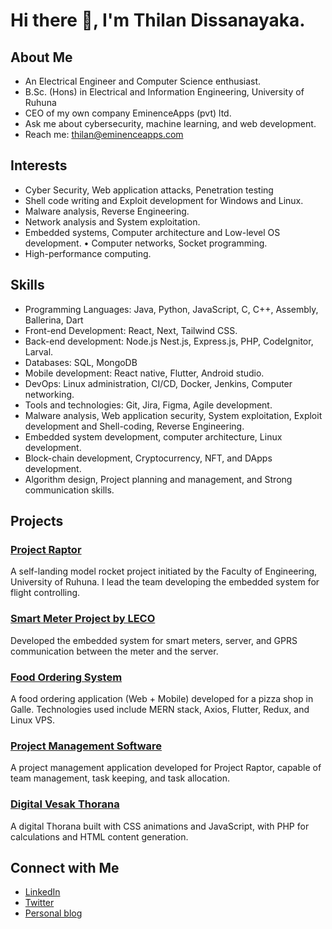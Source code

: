 # Hi there 👋, I'm Thilan Dissanayaka.

## About Me
- An Electrical Engineer and Computer Science enthusiast.
- B.Sc. (Hons) in Electrical and Information Engineering, University of Ruhuna
- CEO of my own company EminenceApps (pvt) ltd.
- Ask me about cybersecurity, machine learning, and web development.
- Reach me: thilan@eminenceapps.com

## Interests
- Cyber Security, Web application attacks, Penetration testing
- Shell code writing and Exploit development for Windows and Linux.
- Malware analysis, Reverse Engineering.
- Network analysis and System exploitation.
- Embedded systems, Computer architecture and Low-level OS development. • Computer networks, Socket programming.
- High-performance computing.

## Skills
- Programming Languages: Java, Python, JavaScript, C, C++, Assembly, Ballerina, Dart
- Front-end Development: React, Next, Tailwind CSS.
- Back-end development: Node.js Nest.js, Express.js, PHP, CodeIgnitor, Larval.
- Databases: SQL, MongoDB
- Mobile development: React native, Flutter, Android studio.
- DevOps: Linux administration, CI/CD, Docker, Jenkins, Computer networking.
- Tools and technologies: Git, Jira, Figma, Agile development.
- Malware analysis, Web application security, System exploitation, Exploit development and Shell-coding, Reverse Engineering.
- Embedded system development, computer architecture, Linux development.
- Block-chain development, Cryptocurrency, NFT, and DApps development.
- Algorithm design, Project planning and management, and Strong communication skills.


## Projects
### [Project Raptor](https://projectraptor.org)
A self-landing model rocket project initiated by the Faculty of Engineering, University of Ruhuna. I lead the team developing the embedded system for flight controlling.

### [Smart Meter Project by LECO](https://github.com/thil4n/smart-meter)
Developed the embedded system for smart meters, server, and GPRS communication between the meter and the server.

### [Food Ordering System](https://pizzaden.lk)
A food ordering application (Web + Mobile) developed for a pizza shop in Galle. Technologies used include MERN stack, Axios, Flutter, Redux, and Linux VPS.

### [Project Management Software](https://github.com/thil4n/project-management)
A project management application developed for Project Raptor, capable of team management, task keeping, and task allocation.

### [Digital Vesak Thorana](https://thil4n.github.io)
A digital Thorana built with CSS animations and JavaScript, with PHP for calculations and HTML content generation.

## Connect with Me
- [LinkedIn](https://www.linkedin.com/in/thil4n)
- [Twitter](https://twitter.com/thil4n)
- [Personal blog](https://hacksland.net)


